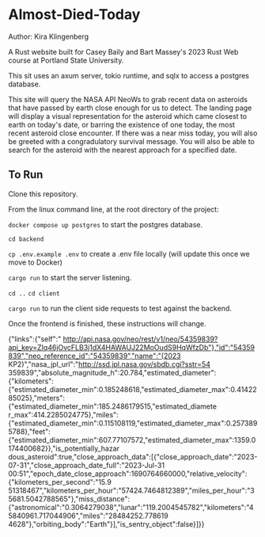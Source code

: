 # Almost-Died-Today

Author: Kira Klingenberg

A Rust website built for Casey Baily and Bart Massey's 2023 Rust Web course at Portland State University.

This sit uses an axum server, tokio runtime, and sqlx to access a postgres database.

This site will query the NASA API NeoWs to grab recent data on asteroids that have passed by earth close enough for us to detect.
The landing page will display a visual representation for the asteroid which came closest to earth on today's date, or barring the existence of one today, the most recent asteroid close encounter. If there was a near miss today, you will also be greeted with a congradulatory survival message.  You will also be able to search for the asteroid with the nearest approach for a specified date.

## To Run

Clone this repository.

From the linux command line, at the root directory of the project:

```docker compose up postgres```  to start the postgres database.

```cd backend```

```cp .env.example .env```  to create a .env file locally (will update this once we move to Docker)


```cargo run``` to start the server listening.

```cd ..```
```cd client```

```cargo run``` to run the client side requests to test against the backend.

Once the frontend is finished, these instructions will change.


{"links":{"self":"
http://api.nasa.gov/neo/rest/v1/neo/54359839?api_key=ZIq46jOvcFLB3j1dX4HAWAUJ22MoOudS9HqWfzDb"},"id":"54359839","neo_reference_id":"54359839","name":"(2023 KP2)","nasa_jpl_url":"http://ssd.jpl.nasa.gov/sbdb.cgi?sstr=54
359839","absolute_magnitude_h":20.784,"estimated_diameter":{"kilometers":{"estimated_diameter_min":0.185248618,"estimated_diameter_max":0.4142285025},"meters":{"estimated_diameter_min":185.2486179515,"estimated_diamete
r_max":414.2285024775},"miles":{"estimated_diameter_min":0.115108119,"estimated_diameter_max":0.2573895788},"feet":{"estimated_diameter_min":607.77107572,"estimated_diameter_max":1359.0174400682}},"is_potentially_hazar
dous_asteroid":true,"close_approach_data":[{"close_approach_date":"2023-07-31","close_approach_date_full":"2023-Jul-31 00:51","epoch_date_close_approach":1690764660000,"relative_velocity":{"kilometers_per_second":"15.9
51318467","kilometers_per_hour":"57424.7464812389","miles_per_hour":"35681.5042788565"},"miss_distance":{"astronomical":"0.3064279038","lunar":"119.2004545782","kilometers":"45840961.717044906","miles":"28484252.778619
4628"},"orbiting_body":"Earth"}],"is_sentry_object":false}]}}
